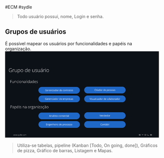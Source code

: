 #ECM #sydle
>Todo usuário possui, nome, Login e senha. 

## Grupos de usuários
É possível mapear os usuários por funcionalidades e papéis na organização. 
![Alt text](<../img/Pasted image 20240207152010.png>)

>Utiliza-se tabelas, pipeline (Kanban [Todo, On going, done]), Gráficos de pizza, Gráfico de barras, Listagem e Mapas. 


